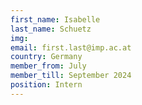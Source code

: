 ```yaml
---
first_name: Isabelle  
last_name: Schuetz
img: 
email: first.last@imp.ac.at
country: Germany
member_from: July
member_till: September 2024
position: Intern
---
```


